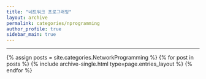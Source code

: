 ```yaml
---
title: "네트워크 프로그래밍"
layout: archive
permalink: categories/nprogramming
author_profile: true
sidebar_main: true
---
```


<!-- 공백이 포함되어 있는 카테고리 이름의 경우 site.categories.['a b c'] 이런식으로! -->

***

{% assign posts = site.categories.NetworkProgramming %}
{% for post in posts %} {% include archive-single.html type=page.entries_layout %} {% endfor %}